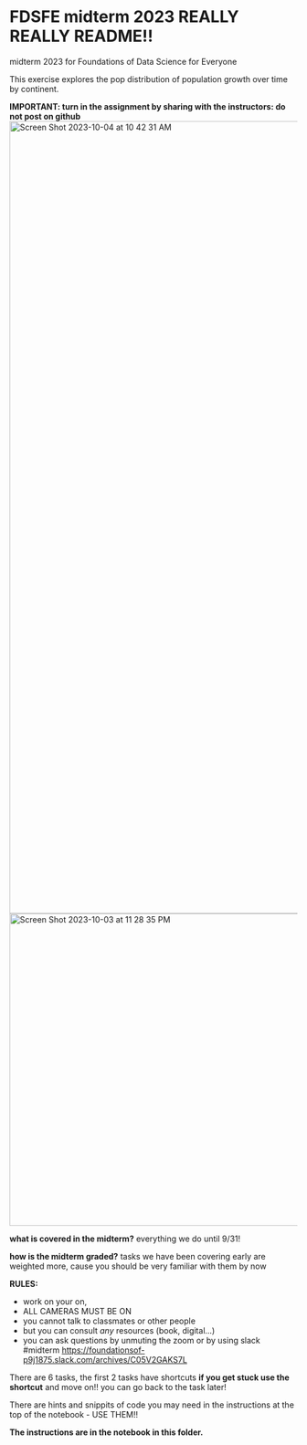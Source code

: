 # FDSFE midterm 2023 REALLY REALLY README!!
midterm 2023 for Foundations of Data Science for Everyone

This exercise explores the pop distribution of population growth  over time by continent.

**IMPORTANT: turn in the assignment by sharing with the instructors: do not post on github** 
<img width="1388" alt="Screen Shot 2023-10-04 at 10 42 31 AM" src="https://github.com/fedhere/FDSFE_midterm_2023/assets/1696902/eba7d7be-cc9a-4492-a8e4-256fae2ada1d">
<img width="547" alt="Screen Shot 2023-10-03 at 11 28 35 PM" src="https://github.com/fedhere/FDSFE_midterm_2023/assets/1696902/1791819b-3819-42f3-b705-6e66bc0f27d5">


**what is covered in the midterm?** everything we do until 9/31!

**how is the midterm graded?** tasks we have been covering early are weighted more, cause you should be very familiar with them by now

**RULES:** 
- work on your on,
- ALL CAMERAS MUST BE ON
- you cannot talk to classmates or other people
- but you can consult _any_ resources (book, digital...)
- you can ask questions by unmuting the zoom or by using slack #midterm https://foundationsof-p9j1875.slack.com/archives/C05V2GAKS7L


There are 6 tasks, the first 2 tasks have shortcuts  **if you get stuck use the shortcut** and move on!! you can go back to the task later!

There are hints and snippits of code you may need in the instructions at the top of the notebook - USE THEM!!

**The instructions are in the notebook in this folder.**
